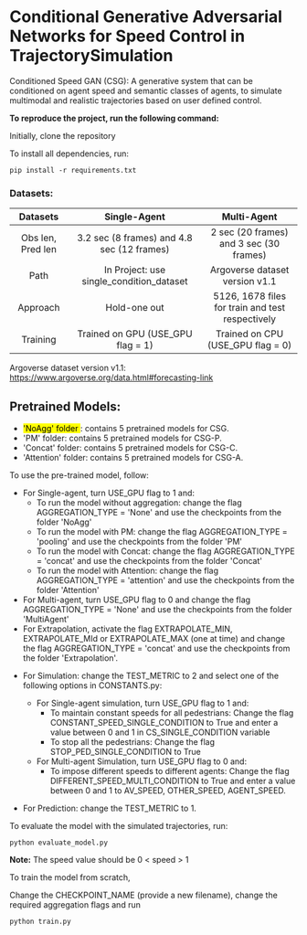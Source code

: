 # **Conditional Generative Adversarial Networks for Speed Control in TrajectorySimulation**

Conditioned Speed GAN (CSG): A generative system that can be conditioned on agent speed and semantic classes of agents, to simulate multimodal and realistic trajectories based on user defined control. 

**To reproduce the project, run the following command:**

Initially, clone the repository

To install all dependencies, run:
````
pip install -r requirements.txt
````

### Datasets:
| Datasets |      Single-Agent      |      Multi-Agent      |
|:-------------:|:-------------:|:-------------:|
| Obs len, Pred len |  3.2 sec (8 frames) and 4.8 sec (12 frames) | 2 sec (20 frames) and 3 sec (30 frames) |
| Path |    In Project: use single_condition_dataset  |  Argoverse dataset version v1.1 |
| Approach | Hold-one out |    5126, 1678 files for train and test respectively |
| Training | Trained on GPU (USE_GPU flag = 1) |    Trained on CPU (USE_GPU flag = 0) |
    
Argoverse dataset version v1.1: https://www.argoverse.org/data.html#forecasting-link


## Pretrained Models:

- <mark> 'NoAgg' folder </mark>: contains 5 pretrained models for CSG.
- 'PM' folder: contains 5 pretrained models for CSG-P.
- 'Concat' folder: contains 5 pretrained models for CSG-C.
- 'Attention' folder: contains 5 pretrained models for CSG-A.

To use the pre-trained model, follow:
- For Single-agent, turn USE_GPU flag to 1 and: 
    - To run the model without aggregation: change the flag AGGREGATION_TYPE = 'None' and use the checkpoints from the folder 'NoAgg'
    - To run the model with PM: change the flag AGGREGATION_TYPE = 'pooling' and use the checkpoints from the folder 'PM'
    - To run the model with Concat: change the flag AGGREGATION_TYPE = 'concat' and use the checkpoints from the folder 'Concat'
    - To run the model with Attention: change the flag AGGREGATION_TYPE = 'attention' and use the checkpoints from the folder 'Attention'
- For Multi-agent, turn USE_GPU flag to 0 and change the flag AGGREGATION_TYPE = 'None' and use the checkpoints from the folder 'MultiAgent'
- For Extrapolation, activate the flag EXTRAPOLATE_MIN, EXTRAPOLATE_MId or EXTRAPOLATE_MAX (one at time) and change the flag AGGREGATION_TYPE = 'concat' and use the checkpoints from the folder 'Extrapolation'.

* For Simulation: change the TEST_METRIC to 2 and select one of the following options in CONSTANTS.py:
    * For Single-agent simulation, turn USE_GPU flag to 1 and:
        * To maintain constant speeds for all pedestrians: Change the flag CONSTANT_SPEED_SINGLE_CONDITION to True and enter a value between 0 and 1 in CS_SINGLE_CONDITION variable
        * To stop all the pedestrians: Change the flag STOP_PED_SINGLE_CONDITION to True
    * For Multi-agent Simulation, turn USE_GPU flag to 0 and:
        * To impose different speeds to different agents: Change the flag DIFFERENT_SPEED_MULTI_CONDITION to True and enter a value between 0 and 1 to AV_SPEED, OTHER_SPEED, AGENT_SPEED. 

* For Prediction: change the TEST_METRIC to 1.

To evaluate the model with the simulated trajectories, run:
````
python evaluate_model.py
````

**Note:** The speed value should be 0 < speed > 1

To train the model from scratch, 

Change the CHECKPOINT_NAME (provide a new filename), change the required aggregation flags and run    
````
python train.py
````